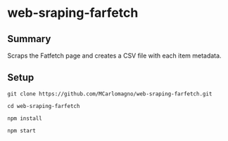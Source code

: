# web-sraping-farfetch
## Summary
Scraps the Fatfetch page and creates a CSV file with each item metadata.

## Setup
```
git clone https://github.com/MCarlomagno/web-sraping-farfetch.git
```
```
cd web-sraping-farfetch
```
```
npm install
```
```
npm start
```
